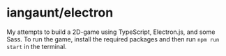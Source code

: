 # iangaunt/electron

My attempts to build a 2D-game using TypeScript, Electron.js, and some Sass. To run the game, install the required packages and then run `npm run start` in the terminal.
